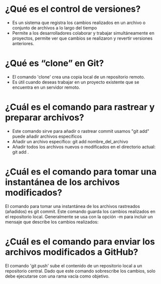 # ¿Qué es el control de versiones?
- Es un sistema que registra los cambios realizados en un archivo o conjunto de archivos a lo largo del tiempo
- Permite a los desarrolladores colaborar y trabajar simultáneamente en proyectos, permite ver que cambios se realizaron y revertir versiones anteriores.

# ¿Qué es “clone” en Git?
- El comando 'clone' crea una copia local de un repositorio remoto.
- Es útil cuando deseas trabajar en un proyecto existente que se encuentra en un servidor remoto.

# ¿Cuál es el comando para rastrear y preparar archivos?
- Este comando sirve para añadir o rastrear commit usamos "git add" puede añadir archivos específicos
- Añadir un archivo específico:
git add nombre_del_archivo
- Añadir todos los archivos nuevos o modificados en el directorio actual:
git add .

# ¿Cuál es el comando para tomar una instantánea de los archivos modificados?
El comando para tomar una instantánea de los archivos rastreados (añadidos) es git commit. Este comando guarda los cambios realizados en el repositorio local. Generalmente se usa con la opción -m para incluir un mensaje que describe los cambios realizados:

# ¿Cuál es el comando para enviar los archivos modificados a GitHub?
El comando 'git push' sube el contenido de un repositorio local a un repositorio central. Dado que este comando sobrescribe los cambios, solo debe ejecutarse con una rama vacía como objetivo.
